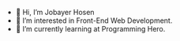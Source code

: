 - 👋 Hi, I’m Jobayer Hosen
- 👀 I’m interested in Front-End Web Development.
- 🌱 I’m currently learning at Programming Hero.


<!---
Md-Jobayer-Hosen/Md-Jobayer-Hosen is a ✨ special ✨ repository because its `README.md` (this file) appears on your GitHub profile.
You can click the Preview link to take a look at your changes.
--->
